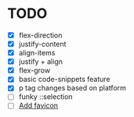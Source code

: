 # TODO

- [x] flex-direction
- [x] justify-content
- [x] align-items
- [x] justify + align
- [x] flex-grow
- [x] basic code-snippets feature
- [x] p tag changes based on platform
- [ ] funky ::selection
- [ ] [Add favicon](https://evilmartians.com/chronicles/how-to-favicon-in-2021-six-files-that-fit-most-needs)
